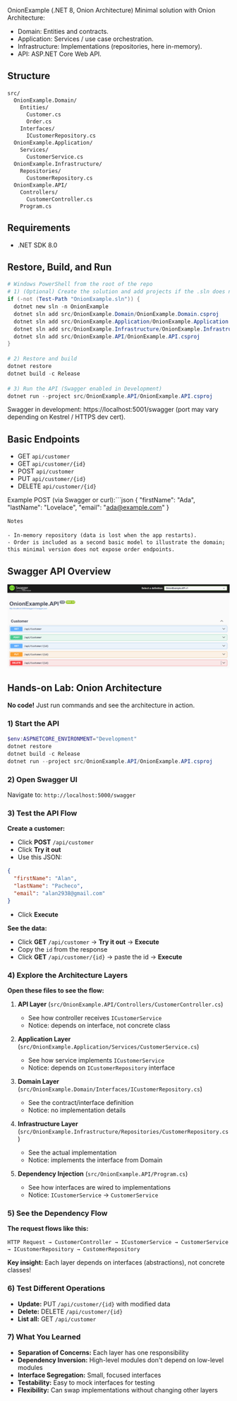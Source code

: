 OnionExample (.NET 8, Onion Architecture)
Minimal solution with Onion Architecture:
- Domain: Entities and contracts.
- Application: Services / use case orchestration.
- Infrastructure: Implementations (repositories, here in-memory).
- API: ASP.NET Core Web API.

## Structure
```
src/
  OnionExample.Domain/
    Entities/
      Customer.cs
      Order.cs
    Interfaces/
      ICustomerRepository.cs
  OnionExample.Application/
    Services/
      CustomerService.cs
  OnionExample.Infrastructure/
    Repositories/
      CustomerRepository.cs
  OnionExample.API/
    Controllers/
      CustomerController.cs
    Program.cs
```

## Requirements
- .NET SDK 8.0

## Restore, Build, and Run
```powershell
# Windows PowerShell from the root of the repo
# 1) (Optional) Create the solution and add projects if the .sln does not exist
if (-not (Test-Path "OnionExample.sln")) {
  dotnet new sln -n OnionExample
  dotnet sln add src/OnionExample.Domain/OnionExample.Domain.csproj
  dotnet sln add src/OnionExample.Application/OnionExample.Application.csproj
  dotnet sln add src/OnionExample.Infrastructure/OnionExample.Infrastructure.csproj
  dotnet sln add src/OnionExample.API/OnionExample.API.csproj
}

# 2) Restore and build
dotnet restore
dotnet build -c Release

# 3) Run the API (Swagger enabled in Development)
dotnet run --project src/OnionExample.API/OnionExample.API.csproj
```

Swagger in development: https://localhost:5001/swagger (port may vary depending on Kestrel / HTTPS dev cert).

## Basic Endpoints
- GET `api/customer`
- GET `api/customer/{id}`
- POST `api/customer`
- PUT `api/customer/{id}`
- DELETE `api/customer/{id}`

Example POST (via Swagger or curl):```json
{
  "firstName": "Ada",
  "lastName": "Lovelace",
  "email": "ada@example.com"
}

```
Notes

- In-memory repository (data is lost when the app restarts).
- Order is included as a second basic model to illustrate the domain; this minimal version does not expose order endpoints.
```


## Swagger API Overview

![Swagger API Overview](./docs/swagger_api_overview.png)



## Hands-on Lab: Onion Architecture

**No code!** Just run commands and see the architecture in action.

### 1) Start the API
```powershell
$env:ASPNETCORE_ENVIRONMENT="Development"
dotnet restore
dotnet build -c Release
dotnet run --project src/OnionExample.API/OnionExample.API.csproj
```

### 2) Open Swagger UI
Navigate to: `http://localhost:5000/swagger`

### 3) Test the API Flow
**Create a customer:**
- Click **POST** `/api/customer`
- Click **Try it out**
- Use this JSON:
```json
{
  "firstName": "Alan",
  "lastName": "Pacheco", 
  "email": "alan2938@gmail.com"
}
```
- Click **Execute**

**See the data:**
- Click **GET** `/api/customer` → **Try it out** → **Execute**
- Copy the `id` from the response
- Click **GET** `/api/customer/{id}` → paste the id → **Execute**

### 4) Explore the Architecture Layers
**Open these files to see the flow:**

1. **API Layer** (`src/OnionExample.API/Controllers/CustomerController.cs`)
   - See how controller receives `ICustomerService`
   - Notice: depends on interface, not concrete class

2. **Application Layer** (`src/OnionExample.Application/Services/CustomerService.cs`)
   - See how service implements `ICustomerService`
   - Notice: depends on `ICustomerRepository` interface

3. **Domain Layer** (`src/OnionExample.Domain/Interfaces/ICustomerRepository.cs`)
   - See the contract/interface definition
   - Notice: no implementation details

4. **Infrastructure Layer** (`src/OnionExample.Infrastructure/Repositories/CustomerRepository.cs`)
   - See the actual implementation
   - Notice: implements the interface from Domain

5. **Dependency Injection** (`src/OnionExample.API/Program.cs`)
   - See how interfaces are wired to implementations
   - Notice: `ICustomerService` → `CustomerService`

### 5) See the Dependency Flow
**The request flows like this:**
```
HTTP Request → CustomerController → ICustomerService → CustomerService → ICustomerRepository → CustomerRepository
```

**Key insight:** Each layer depends on interfaces (abstractions), not concrete classes!

### 6) Test Different Operations
- **Update:** PUT `/api/customer/{id}` with modified data
- **Delete:** DELETE `/api/customer/{id}`
- **List all:** GET `/api/customer`

### 7) What You Learned
- **Separation of Concerns:** Each layer has one responsibility  
- **Dependency Inversion:** High-level modules don't depend on low-level modules  
- **Interface Segregation:** Small, focused interfaces  
- **Testability:** Easy to mock interfaces for testing  
- **Flexibility:** Can swap implementations without changing other layers
